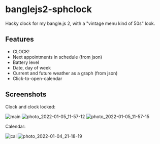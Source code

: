 # banglejs2-sphclock

Hacky clock for my bangle.js 2, with a "vintage menu kind of 50s" look.

## Features

- CLOCK!
- Next appointments in schedule (from json)
- Battery level
- Date, day of week
- Current and future weather as a graph (from json)
- Click-to-open-calendar

## Screenshots

Clock and clock locked:

![main](https://user-images.githubusercontent.com/10153740/148238786-d6bd0021-2eb3-4808-95b5-d75976313372.png)
![photo_2022-01-05_11-57-12](https://user-images.githubusercontent.com/10153740/148238796-ab253dac-0dad-4c48-930e-a234e1de47a1.jpg)
![photo_2022-01-05_11-57-15](https://user-images.githubusercontent.com/10153740/148238801-d880c295-7f1b-4be0-8273-3a8b16ca001f.jpg)

Calendar:

![cal](https://user-images.githubusercontent.com/10153740/148238856-9c5f7d44-5caf-4079-b7e9-d1667abaae22.png)
![photo_2022-01-04_21-18-19](https://user-images.githubusercontent.com/10153740/148238863-219c14ec-d43f-4882-8a28-000ab0e7e899.jpg)
